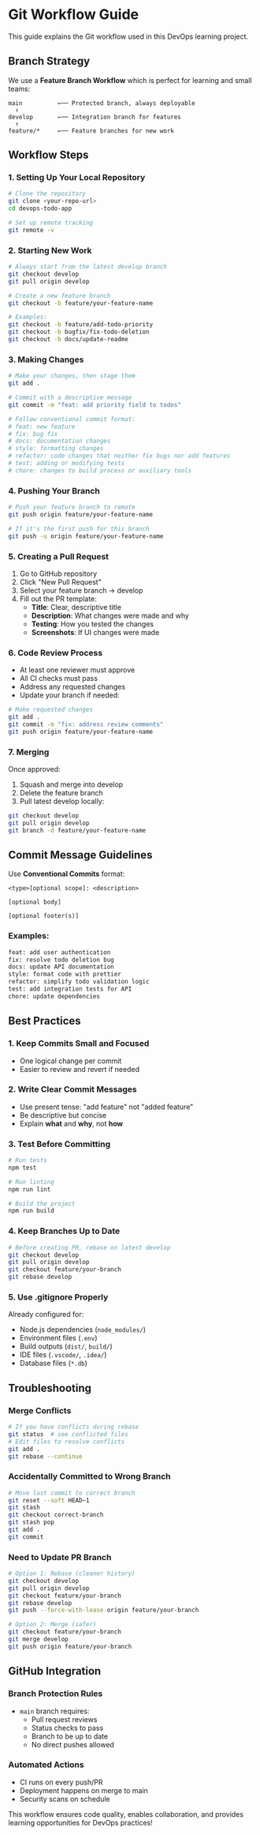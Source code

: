 # Git Workflow Guide

This guide explains the Git workflow used in this DevOps learning project.

## Branch Strategy

We use a **Feature Branch Workflow** which is perfect for learning and small teams:

```
main          ←── Protected branch, always deployable
  ↑
develop       ←── Integration branch for features
  ↑
feature/*     ←── Feature branches for new work
```

## Workflow Steps

### 1. Setting Up Your Local Repository

```bash
# Clone the repository
git clone <your-repo-url>
cd devops-todo-app

# Set up remote tracking
git remote -v
```

### 2. Starting New Work

```bash
# Always start from the latest develop branch
git checkout develop
git pull origin develop

# Create a new feature branch
git checkout -b feature/your-feature-name

# Examples:
git checkout -b feature/add-todo-priority
git checkout -b bugfix/fix-todo-deletion
git checkout -b docs/update-readme
```

### 3. Making Changes

```bash
# Make your changes, then stage them
git add .

# Commit with a descriptive message
git commit -m "feat: add priority field to todos"

# Follow conventional commit format:
# feat: new feature
# fix: bug fix
# docs: documentation changes
# style: formatting changes
# refactor: code changes that neither fix bugs nor add features
# test: adding or modifying tests
# chore: changes to build process or auxiliary tools
```

### 4. Pushing Your Branch

```bash
# Push your feature branch to remote
git push origin feature/your-feature-name

# If it's the first push for this branch
git push -u origin feature/your-feature-name
```

### 5. Creating a Pull Request

1. Go to GitHub repository
2. Click "New Pull Request"
3. Select your feature branch → develop
4. Fill out the PR template:
   - **Title**: Clear, descriptive title
   - **Description**: What changes were made and why
   - **Testing**: How you tested the changes
   - **Screenshots**: If UI changes were made

### 6. Code Review Process

- At least one reviewer must approve
- All CI checks must pass
- Address any requested changes
- Update your branch if needed:

```bash
# Make requested changes
git add .
git commit -m "fix: address review comments"
git push origin feature/your-feature-name
```

### 7. Merging

Once approved:
1. Squash and merge into develop
2. Delete the feature branch
3. Pull latest develop locally:

```bash
git checkout develop
git pull origin develop
git branch -d feature/your-feature-name
```

## Commit Message Guidelines

Use **Conventional Commits** format:

```
<type>[optional scope]: <description>

[optional body]

[optional footer(s)]
```

### Examples:

```bash
feat: add user authentication
fix: resolve todo deletion bug
docs: update API documentation
style: format code with prettier
refactor: simplify todo validation logic
test: add integration tests for API
chore: update dependencies
```

## Best Practices

### 1. Keep Commits Small and Focused
- One logical change per commit
- Easier to review and revert if needed

### 2. Write Clear Commit Messages
- Use present tense: "add feature" not "added feature"
- Be descriptive but concise
- Explain **what** and **why**, not **how**

### 3. Test Before Committing
```bash
# Run tests
npm test

# Run linting
npm run lint

# Build the project
npm run build
```

### 4. Keep Branches Up to Date
```bash
# Before creating PR, rebase on latest develop
git checkout develop
git pull origin develop
git checkout feature/your-branch
git rebase develop
```

### 5. Use .gitignore Properly
Already configured for:
- Node.js dependencies (`node_modules/`)
- Environment files (`.env`)
- Build outputs (`dist/`, `build/`)
- IDE files (`.vscode/`, `.idea/`)
- Database files (`*.db`)

## Troubleshooting

### Merge Conflicts
```bash
# If you have conflicts during rebase
git status  # see conflicted files
# Edit files to resolve conflicts
git add .
git rebase --continue
```

### Accidentally Committed to Wrong Branch
```bash
# Move last commit to correct branch
git reset --soft HEAD~1
git stash
git checkout correct-branch
git stash pop
git add .
git commit
```

### Need to Update PR Branch
```bash
# Option 1: Rebase (cleaner history)
git checkout develop
git pull origin develop
git checkout feature/your-branch
git rebase develop
git push --force-with-lease origin feature/your-branch

# Option 2: Merge (safer)
git checkout feature/your-branch
git merge develop
git push origin feature/your-branch
```

## GitHub Integration

### Branch Protection Rules
- `main` branch requires:
  - Pull request reviews
  - Status checks to pass
  - Branch to be up to date
  - No direct pushes allowed

### Automated Actions
- CI runs on every push/PR
- Deployment happens on merge to main
- Security scans on schedule

This workflow ensures code quality, enables collaboration, and provides learning opportunities for DevOps practices! 